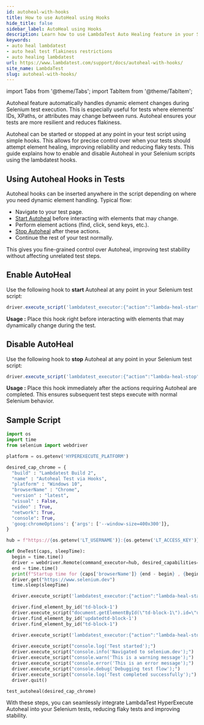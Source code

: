 ```yaml
---
id: autoheal-with-hooks
title: How to use AutoHeal using Hooks
hide_title: false
sidebar_label: AutoHeal using Hooks
description: Learn how to use LambdaTest Auto Healing feature in your Selenium tests to avoid test flakiness and increase reliability of your test suites.
keywords:
- auto heal lambdatest
- auto heal test flakiness restrictions
- auto healing lambdatest
url: https://www.lambdatest.com/support/docs/autoheal-with-hooks/
site_name: LambdaTest
slug: autoheal-with-hooks/
---
```


import Tabs from '@theme/Tabs';
import TabItem from '@theme/TabItem';


<script type="application/ld+json"
      dangerouslySetInnerHTML={{ __html: JSON.stringify({
       "@context": "https://schema.org",
        "@type": "BreadcrumbList",
        "itemListElement": [{
          "@type": "ListItem",
          "position": 1,
          "name": "Home",
          "item": "https://www.lambdatest.com"
        },{
          "@type": "ListItem",
          "position": 2,
          "name": "Support",
          "item": "https://www.lambdatest.com/support/docs/"
        },{
          "@type": "ListItem",
          "position": 3,
          "name": "AutoHeal with Hooks",
          "item": "https://www.lambdatest.com/support/docs/autoheal-with-hooks/"
        }]
      })
    }}
></script>
Autoheal feature automatically handles dynamic element changes during Selenium test execution. This is especially useful for tests where elements’ IDs, XPaths, or attributes may change between runs. Autoheal ensures your tests are more resilient and reduces flakiness.

Autoheal can be started or stopped at any point in your test script using simple hooks. This allows for precise control over when your tests should attempt element healing, improving reliability and reducing flaky tests. This guide explains how to enable and disable Autoheal in your Selenium scripts using the lambdatest hooks.

## Using Autoheal Hooks in Tests
Autoheal hooks can be inserted anywhere in the script depending on where you need dynamic element handling. Typical flow:

- Navigate to your test page.
- [Start Autoheal](/support/docs/autoheal-with-hooks/#enable-autoheal) before interacting with elements that may change.
- Perform element actions (find, click, send keys, etc.).
- [Stop Autoheal](/support/docs/autoheal-with-hooks/#disable-autoheal) after these actions.
- Continue the rest of your test normally.

This gives you fine-grained control over Autoheal, improving test stability without affecting unrelated test steps.

## Enable AutoHeal
Use the following hook to **start** Autoheal at any point in your Selenium test script:

```javascript
driver.execute_script('lambdatest_executor:{"action":"lambda-heal-start"}')
```

**Usage :** Place this hook right before interacting with elements that may dynamically change during the test.

## Disable AutoHeal
Use the following hook to **stop** Autoheal at any point in your Selenium test script:

```javascript
driver.execute_script('lambdatest_executor:{"action":"lambda-heal-stop"}')
```

**Usage :** Place this hook immediately after the actions requiring Autoheal are completed. This ensures subsequent test steps execute with normal Selenium behavior.

## Sample Script

```python title="Test.py"
import os
import time
from selenium import webdriver

platform = os.getenv('HYPEREXECUTE_PLATFORM')

desired_cap_chrome = {
  "build" : "Lambdatest Build 2",
  "name" : "Autoheal Test via Hooks",
  "platform" : "Windows 10",
  "browserName" : "Chrome",
  "version" : "latest",
  "visual" : False,
  "video" : True,
  "network": True,
  "console": True,
  'goog:chromeOptions': {'args': ['--window-size=400x300']},
}

hub = f"https://{os.getenv('LT_USERNAME')}:{os.getenv('LT_ACCESS_KEY')}@hub.lambdatest.com/wd/hub"

def OneTest(caps, sleepTime):
  begin = time.time()
  driver = webdriver.Remote(command_executor=hub, desired_capabilities=caps)
  end = time.time()
  print(f"Startup time for {caps['browserName']} {end - begin} , {begin} , {end}")
  driver.get("https://www.selenium.dev")
  time.sleep(sleepTime)

  driver.execute_script('lambdatest_executor:{"action":"lambda-heal-start"}') #start hook for autoheal

  driver.find_element_by_id('td-block-1')
  driver.execute_script("document.getElementById(\"td-block-1\").id=\"updatedtd-block-1\";")
  driver.find_element_by_id('updatedtd-block-1')
  driver.find_element_by_id("td-block-1")

  driver.execute_script('lambdatest_executor:{"action":"lambda-heal-stop"}')  #stop hook for autoheal
    
  driver.execute_script("console.log('Test started');")
  driver.execute_script("console.info('Navigated to selenium.dev');")
  driver.execute_script("console.warn('This is a warning message');")
  driver.execute_script("console.error('This is an error message');")
  driver.execute_script("console.debug('Debugging test flow');")
  driver.execute_script("console.log('Test completed successfully');")
  driver.quit()

test_autoheal(desired_cap_chrome)
```

With these steps, you can seamlessly integrate LambdaTest HyperExecute Autoheal into your Selenium tests, reducing flaky tests and improving stability.